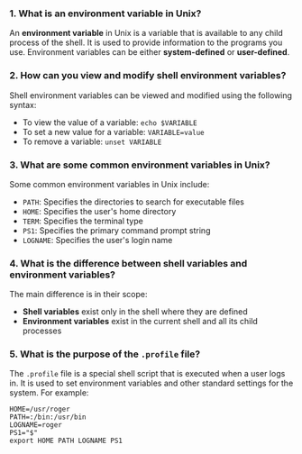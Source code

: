 ### 1. What is an environment variable in Unix?
An **environment variable** in Unix is a variable that is available to any child process of the shell. It is used to provide information to the programs you use. Environment variables can be either **system-defined** or **user-defined**.

### 2. How can you view and modify shell environment variables?
Shell environment variables can be viewed and modified using the following syntax:
- To view the value of a variable: `echo $VARIABLE`
- To set a new value for a variable: `VARIABLE=value`
- To remove a variable: `unset VARIABLE`

### 3. What are some common environment variables in Unix?
Some common environment variables in Unix include:
- `PATH`: Specifies the directories to search for executable files
- `HOME`: Specifies the user's home directory
- `TERM`: Specifies the terminal type
- `PS1`: Specifies the primary command prompt string
- `LOGNAME`: Specifies the user's login name

### 4. What is the difference between shell variables and environment variables?
The main difference is in their scope:
- **Shell variables** exist only in the shell where they are defined
- **Environment variables** exist in the current shell and all its child processes

### 5. What is the purpose of the `.profile` file?
The `.profile` file is a special shell script that is executed when a user logs in. It is used to set environment variables and other standard settings for the system. For example:
```
HOME=/usr/roger
PATH=:/bin:/usr/bin
LOGNAME=roger
PS1="$"
export HOME PATH LOGNAME PS1
```